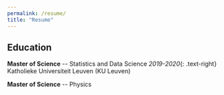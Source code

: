 ```yaml
---
permalink: /resume/
title: "Resume"
---
```


## Education
**Master of Science** -- Statistics and Data Science *2019-2020*{: .text-right}
Katholieke Universiteit Leuven (KU Leuven)

**Master of Science** -- Physics
